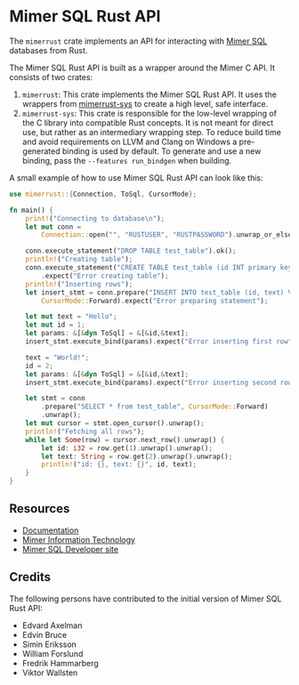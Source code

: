 # Mimer SQL Rust API
The `mimerrust` crate implements an API for interacting with [Mimer SQL](https://www.mimer.com) databases from Rust. 

The Mimer SQL Rust API is built as a wrapper around the Mimer C API. It consists of two crates:
1. `mimerrust`: This crate implements the Mimer SQL Rust API. It uses the wrappers from [mimerrust-sys](https://crates.io/crates/mimerrust-sys) to create a high level, safe interface.
2. `mimerrust-sys`: This crate is responsible for the low-level wrapping of the C library into compatible Rust concepts. 
It is not meant for direct use, but rather as an intermediary wrapping step. To reduce build time and avoid requirements on LLVM and Clang on Windows a pre-generated binding is used by default. To generate and use a new binding, pass the `--features run_bindgen` when building.


A small example of how to use Mimer SQL Rust API can look like this:
```Rust
use mimerrust::{Connection, ToSql, CursorMode};

fn main() {
    print!("Connecting to database\n");
    let mut conn =
        Connection::open("", "RUSTUSER", "RUSTPASSWORD").unwrap_or_else(|ec| panic!("{}", ec));

    conn.execute_statement("DROP TABLE test_table").ok();
    println!("Creating table");
    conn.execute_statement("CREATE TABLE test_table (id INT primary key, text NVARCHAR(30))")
        .expect("Error creating table");
    println!("Inserting rows");
    let insert_stmt = conn.prepare("INSERT INTO test_table (id, text) VALUES(:id, :text)", 
        CursorMode::Forward).expect("Error preparing statement");

    let mut text = "Hello";
    let mut id = 1;
    let params: &[&dyn ToSql] = &[&id,&text];
    insert_stmt.execute_bind(params).expect("Error inserting first row"); 

    text = "World!";
    id = 2;
    let params: &[&dyn ToSql] = &[&id,&text];
    insert_stmt.execute_bind(params).expect("Error inserting second row");  

    let stmt = conn
        .prepare("SELECT * from test_table", CursorMode::Forward)
        .unwrap();
    let mut cursor = stmt.open_cursor().unwrap();
    println!("Fetching all rows");
    while let Some(row) = cursor.next_row().unwrap() {
        let id: i32 = row.get(1).unwrap().unwrap();
        let text: String = row.get(2).unwrap().unwrap();
        println!("id: {}, text: {}", id, text);
    }
}
```

## Resources
- [Documentation](https://docs.rs/mimerrust/latest/mimerrust/)
- [Mimer Information Technology](https://www.mimer.com)
- [Mimer SQL Developer site](https://developer.mimer.com)

## Credits
The following persons have contributed to the initial version of Mimer SQL Rust API:
- Edvard Axelman
- Edvin Bruce
- Simin Eriksson
- William Forslund
- Fredrik Hammarberg
- Viktor Wallsten

